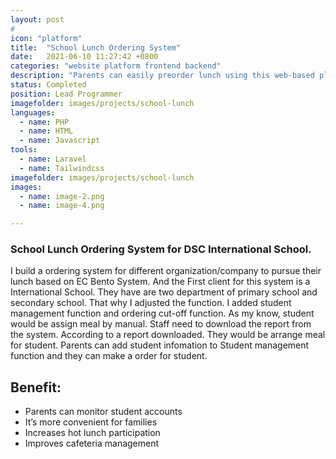 ```yaml
---
layout: post
# 
icon: "platform"
title:  "School Lunch Ordering System"
date:   2021-06-10 11:27:42 +0800
categories: "website platform frontend backend"
description: "Parents can easily preorder lunch using this web-based platform."
status: Completed
position: Lead Programmer
imagefolder: images/projects/school-lunch
languages:
  - name: PHP
  - name: HTML
  - name: Javascript
tools:
  - name: Laravel
  - name: Tailwindcss
imagefolder: images/projects/school-lunch
images:
  - name: image-2.png
  - name: image-4.png

---
```

### School Lunch Ordering System for DSC International School.
I build a ordering system for different organization/company to pursue their lunch based on EC Bento System. And the First client for this system is a International School. They have are two department of primary school and secondary school. That why I adjusted the function. I added student management function and ordering cut-off function.
As my know, student would be assign meal by manual. Staff need to download the report from the system.  According to a report downloaded. They would be arrange meal for student. 
Parents can add student infomation to Student management function and they can make a order for student.

## Benefit:
- Parents can monitor student accounts
- It’s more convenient for families
- Increases hot lunch participation
- Improves cafeteria management